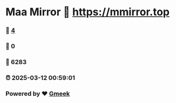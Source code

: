# Maa Mirror :link: https://mmirror.top 
### :page_facing_up: [4](https://mmirror.top/tag.html) 
### :speech_balloon: 0 
### :hibiscus: 6283 
### :alarm_clock: 2025-03-12 00:59:01 
### Powered by :heart: [Gmeek](https://github.com/Meekdai/Gmeek)

